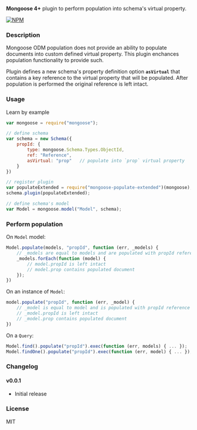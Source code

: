 __Mongoose 4+__ plugin to perform population into schema's virtual property.

[![NPM](https://nodei.co/npm/mongoose-populate-extended.png?downloads=true&downloadRank=true&stars=true)](https://nodei.co/npm/mongoose-populate-extended/)

### Description
Mongoose ODM population does not provide an ability to populate documents into custom defined virtual property. This plugin enchances population functionality to provide such.

Plugin defines a new schema's property definition option __`asVirtual`__ that contains a key reference to the virtual property that will be populated. After population is performed the original reference is left intact.

### Usage
Learn by example

```javascript
var mongoose = require("mongoose");

// define schema
var schema = new Schema({
	propId: {
		type: mongoose.Schema.Types.ObjectId,
		ref: "Reference",
		asVirtual: "prop"	// populate into `prop` virtual property
	}
})

// register plugin
var populateExtended = require("mongoose-populate-extended")(mongoose);
schema.plugin(populateExtended);

// define schema's model
var Model = mongoose.model("Model", schema);
```

### Perform population
On `Model` model:
```javascript
Model.populate(models, "propId", function (err, _models) {
	// _models are equal to models and are populated with propId reference
	_models.forEach(function (model) {
		// model.propId is left intact
		// model.prop contains populated document
	});
})
```
On an instance of `Model`:
```javascript
model.populate("propId", function (err, _model) {
	// _model is equal to model and is populated with propId reference
	// _model.propId is left intact
	// _model.prop contains populated document
})
```
On a `Query`:
```javascript
Model.find().populate("propId").exec(function (err, models) { ... });
Model.findOne().populate("propId").exec(function (err, model) { ... });
```

### Changelog

#### v0.0.1

* Initial release

### License

MIT